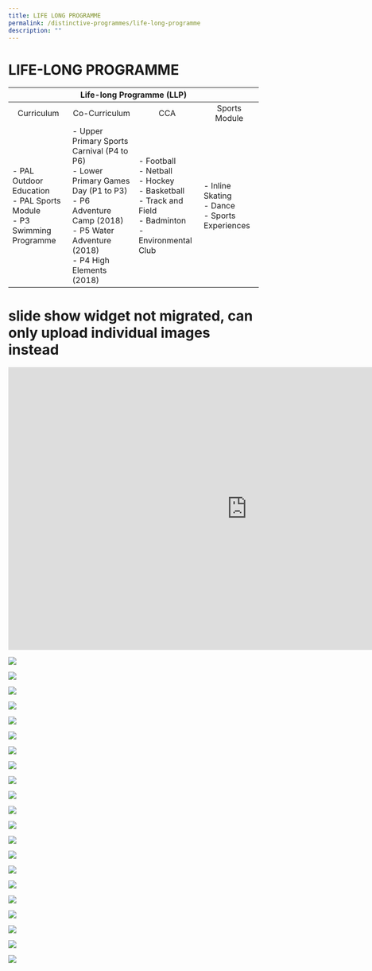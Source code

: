 ```yaml
---
title: LIFE LONG PROGRAMME
permalink: /distinctive-programmes/life-long-programme
description: ""
---
```

# LIFE-LONG PROGRAMME

<table>
<thead>
  <tr>
    <th style="text-align: center;" colspan="4">Life-long Programme (LLP)</th>
  </tr>
</thead>
<tbody>
  <tr>
    <td style="text-align: center;">Curriculum</td>
    <td style="text-align: center;">Co-Curriculum</td>
    <td style="text-align: center;">CCA</td>
    <td style="text-align: center;">Sports Module</td>
  </tr>
  <tr>
    <td>- PAL Outdoor Education<br>- PAL Sports Module<br>- P3 Swimming Programme</td>
    <td>- Upper Primary Sports Carnival (P4 to P6)<br>- Lower Primary Games Day (P1 to P3)<br>- P6 Adventure Camp (2018)<br>- P5 Water Adventure (2018)<br>- P4 High Elements (2018)</td>
    <td>- Football<br>- Netball<br>- Hockey<br>- Basketball<br>- Track and Field<br>- Badminton<br>- Environmental Club</td>
    <td>- Inline Skating<br>- Dance<br>- Sports Experiences</td>
  </tr>
</tbody>
</table>

# slide show widget not migrated, can only upload individual images instead

<iframe allowfullscreen="true" height="569" width="960" frameborder="0" src="https://docs.google.com/presentation/d/e/2PACX-1vTAz9b2WbL-X_wddq6w6kvfU9vM9BZd6165FtGJiADZUmG2hmJSqdUhGHz0mxaxZoMvDMG7kV_nxCP6/embed?start=false&amp;loop=true&amp;delayms=3000"></iframe>

![](/images/Distinctive%20programmes/Life%20long%20learning/Football.jpg)

![](/images/Distinctive%20programmes/Life%20long%20learning/ibounce.jpg)

![](/images/Distinctive%20programmes/Life%20long%20learning/IMG_8085%20(1).jpg)

![](/images/Distinctive%20programmes/Life%20long%20learning/Inline.jpg)

![](/images/Distinctive%20programmes/Life%20long%20learning/LPGD%202.jpg)

![](/images/Distinctive%20programmes/Life%20long%20learning/LPGD.jpg)

![](/images/Distinctive%20programmes/Life%20long%20learning/P4%20Camp%201.jpg)

![](/images/Distinctive%20programmes/Life%20long%20learning/P4%20Camp.jpg)

![](/images/Distinctive%20programmes/Life%20long%20learning/PAL%20(OE)%201.jpg)

![](/images/Distinctive%20programmes/Life%20long%20learning/PAL%20(OE).jpg)

![](/images/Distinctive%20programmes/Life%20long%20learning/PAL%20(Sports)%201.jpg)

![](/images/Distinctive%20programmes/Life%20long%20learning/PAL%20(Sports)%202.jpg)

![](/images/Distinctive%20programmes/Life%20long%20learning/PAL%20(Sports).jpg)

![](/images/Distinctive%20programmes/Life%20long%20learning/Picture1.jpg)

![](/images/Distinctive%20programmes/Life%20long%20learning/Sport%20Heats%202.jpg)

![](/images/Distinctive%20programmes/Life%20long%20learning/Sports%20Day%201.jpg)

![](/images/Distinctive%20programmes/Life%20long%20learning/Sports%20Day.jpg)

![](/images/Distinctive%20programmes/Life%20long%20learning/Sports%20Heats.jpg)

![](/images/Distinctive%20programmes/Life%20long%20learning/WhatsApp%20Image%202017-07-08%20at%2021_02_27.jpeg)

![](/images/Distinctive%20programmes/Life%20long%20learning/WhatsApp%20Image%202017-07-08%20at%2021_02_29.jpeg)

![](/images/Distinctive%20programmes/Life%20long%20learning/WhatsApp%20Image%202017-07-08%20at%2021_02_33.jpeg)